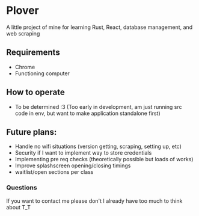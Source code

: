 # Plover
A little project of mine for learning Rust, React, database management, and web scraping

## Requirements
- Chrome
- Functioning computer

## How to operate
- To be determined :3 (Too early in development, am just running src code in env, but want to make application standalone first)

## Future plans:
- Handle no wifi situations (version getting, scraping, setting up, etc)
- Security if I want to implement way to store credentials
- Implementing pre req checks (theoretically possible but loads of works)
- Improve splashscreen opening/closing timings
- waitlist/open sections per class

### Questions
If you want to contact me please don't I already have too much to think about T_T
